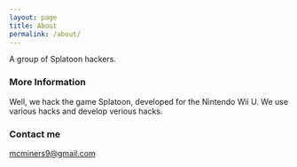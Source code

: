 ```yaml
---
layout: page
title: About
permalink: /about/
---
```


A group of Splatoon hackers.

### More Information

Well, we hack the game Splatoon, developed for the Nintendo Wii U. We use various hacks and develop verious hacks.

### Contact me

[mcminers9@gmail.com](mailto:mcminers9@gmail.com)
